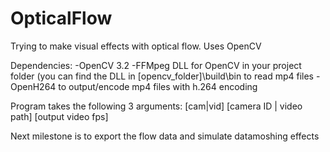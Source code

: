 # OpticalFlow
Trying to make visual effects with optical flow. Uses OpenCV

Dependencies:
-OpenCV 3.2
-FFMpeg DLL for OpenCV in your project folder (you can find the DLL in [opencv_folder]\build\bin to read mp4 files
-OpenH264 to output/encode mp4 files with h.264 encoding

Program takes the following 3 arguments:
[cam|vid] [camera ID | video path] [output video fps]

Next milestone is to export the flow data and simulate datamoshing effects
